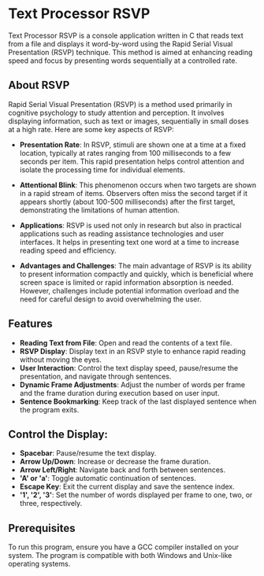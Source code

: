 # Text Processor RSVP

Text Processor RSVP is a console application written in C that reads text from a file and displays it word-by-word using the Rapid Serial Visual Presentation (RSVP) technique. This method is aimed at enhancing reading speed and focus by presenting words sequentially at a controlled rate.

## About RSVP

Rapid Serial Visual Presentation (RSVP) is a method used primarily in cognitive psychology to study attention and perception. It involves displaying information, such as text or images, sequentially in small doses at a high rate. Here are some key aspects of RSVP:

- **Presentation Rate**: In RSVP, stimuli are shown one at a time at a fixed location, typically at rates ranging from 100 milliseconds to a few seconds per item. This rapid presentation helps control attention and isolate the processing time for individual elements.

- **Attentional Blink**: This phenomenon occurs when two targets are shown in a rapid stream of items. Observers often miss the second target if it appears shortly (about 100-500 milliseconds) after the first target, demonstrating the limitations of human attention.

- **Applications**: RSVP is used not only in research but also in practical applications such as reading assistance technologies and user interfaces. It helps in presenting text one word at a time to increase reading speed and efficiency.

- **Advantages and Challenges**: The main advantage of RSVP is its ability to present information compactly and quickly, which is beneficial where screen space is limited or rapid information absorption is needed. However, challenges include potential information overload and the need for careful design to avoid overwhelming the user.

## Features

- **Reading Text from File**: Open and read the contents of a text file.
- **RSVP Display**: Display text in an RSVP style to enhance rapid reading without moving the eyes.
- **User Interaction**: Control the text display speed, pause/resume the presentation, and navigate through sentences.
- **Dynamic Frame Adjustments**: Adjust the number of words per frame and the frame duration during execution based on user input.
- **Sentence Bookmarking**: Keep track of the last displayed sentence when the program exits.


## Control the Display:
-  **Spacebar**: Pause/resume the text display.
-  **Arrow Up/Down**: Increase or decrease the frame duration.
-  **Arrow Left/Right**: Navigate back and forth between sentences.
-  **'A' or 'a'**: Toggle automatic continuation of sentences.
-  **Escape Key**: Exit the current display and save the sentence index.
-  **'1', '2', '3'**: Set the number of words displayed per frame to one, two, or three, respectively.

 ## Prerequisites

To run this program, ensure you have a GCC compiler installed on your system. The program is compatible with both Windows and Unix-like operating systems.
